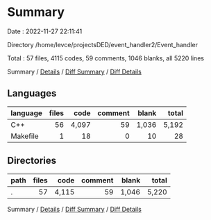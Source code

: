 # Summary

Date : 2022-11-27 22:11:41

Directory /home/levce/projectsDED/event_handler2/Event_handler

Total : 57 files,  4115 codes, 59 comments, 1046 blanks, all 5220 lines

Summary / [Details](details.md) / [Diff Summary](diff.md) / [Diff Details](diff-details.md)

## Languages
| language | files | code | comment | blank | total |
| :--- | ---: | ---: | ---: | ---: | ---: |
| C++ | 56 | 4,097 | 59 | 1,036 | 5,192 |
| Makefile | 1 | 18 | 0 | 10 | 28 |

## Directories
| path | files | code | comment | blank | total |
| :--- | ---: | ---: | ---: | ---: | ---: |
| . | 57 | 4,115 | 59 | 1,046 | 5,220 |

Summary / [Details](details.md) / [Diff Summary](diff.md) / [Diff Details](diff-details.md)